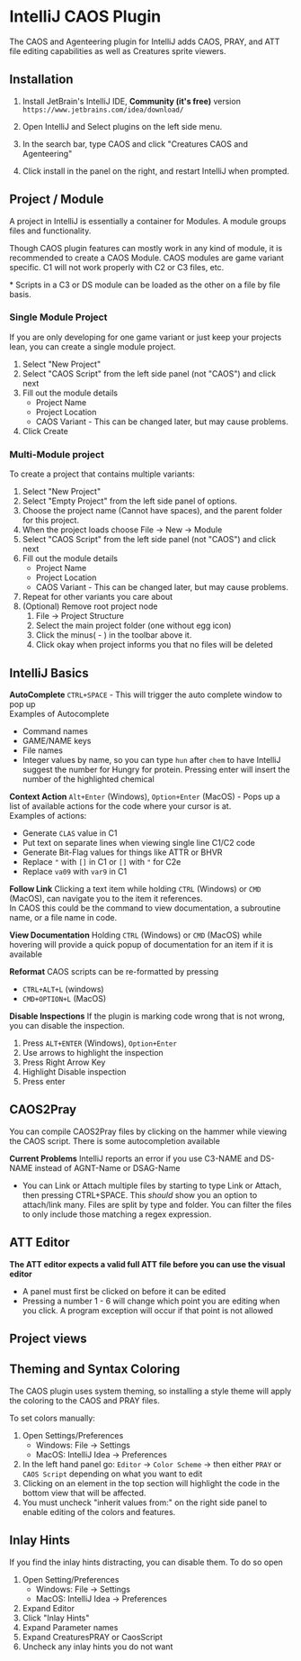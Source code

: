 # IntelliJ CAOS Plugin 

The CAOS and Agenteering plugin for IntelliJ adds CAOS, PRAY, and ATT file editing capabilities as well as Creatures sprite viewers.

## Installation

1. Install JetBrain's IntelliJ IDE, **Community (it's free)** version   
`https://www.jetbrains.com/idea/download/`

2. Open IntelliJ and Select plugins on the left side menu.
3. In the search bar, type CAOS and click "Creatures CAOS and Agenteering"
4. Click install in the panel on the right, and restart IntelliJ when prompted.

## Project / Module

A project in IntelliJ is essentially a container for Modules. A module groups files and functionality.

Though CAOS plugin features can mostly work in any kind of module, it is recommended to create a CAOS Module. CAOS modules are game variant specific. C1 will not work properly with C2 or C3 files, etc. 

\* Scripts in a C3 or DS module can be loaded as the other on a file by file basis.

### Single Module Project

If you are only developing for one game variant or just keep your projects lean, you can create a single module project.

1. Select "New Project"
2. Select "CAOS Script" from the left side panel (not "CAOS") and click next
3. Fill out the module details  
   - Project Name
   - Project Location 
   - CAOS Variant - This can be changed later, but may cause problems.
4. Click Create


### Multi-Module project

To create a project that contains multiple variants:
1. Select "New Project" 
2. Select "Empty Project" from the left side panel of options.
3. Choose the project name (Cannot have spaces), and the parent folder for this project.
4. When the project loads choose File -> New -> Module
5. Select "CAOS Script" from the left side panel (not "CAOS") and click next
6. Fill out the module details
    - Project Name
    - Project Location
    - CAOS Variant - This can be changed later, but may cause problems.
7. Repeat for other variants you care about
8. (Optional) Remove root project node
	1. File -> Project Structure
	2. Select the main project folder (one without egg icon)
	3. Click the minus( - ) in the toolbar above it.
	4. Click okay when project informs you that no files will be deleted


## IntelliJ Basics

**AutoComplete** `CTRL+SPACE` - This will trigger the auto complete window to pop up  
Examples of Autocomplete  
- Command names
- GAME/NAME keys
- File names
- Integer values by name, so you can type `hun` after `chem` to have IntelliJ suggest the number for Hungry for protein. Pressing enter will insert the number of the highlighted chemical

**Context Action** `Alt+Enter` (Windows), `Option+Enter` (MacOS) - Pops up a list of available actions for the code where your cursor is at.   
Examples of actions:
- Generate `CLAS` value in C1
- Put text on separate lines when viewing single line C1/C2 code
- Generate Bit-Flag values for things like ATTR or BHVR
- Replace `"` with `[]` in C1 or `[]` with `"` for C2e
- Replace `va09` with `var9` in C1

**Follow Link** Clicking a text item while holding `CTRL` (Windows) or `CMD` (MacOS), can navigate you to the item it references.  
In CAOS this could be the command to view documentation, a subroutine name, or a file name in code.

**View Documentation** Holding `CTRL` (Windows) or `CMD` (MacOS) while hovering will provide a quick popup of documentation for an item if it is available

**Reformat** CAOS scripts can be re-formatted by pressing
- `CTRL+ALT+L` (windows)
- `CMD+OPTION+L` (MacOS)


**Disable Inspections** If the plugin is marking code wrong that is not wrong, you can disable the inspection.
1. Press `ALT+ENTER` (Windows), `Option+Enter`
2. Use arrows to highlight the inspection
3. Press Right Arrow Key
4. Highlight Disable inspection
5. Press enter



## CAOS2Pray

You can compile CAOS2Pray files by clicking on the hammer while viewing the CAOS script. There is some autocompletion available

**Current Problems** IntelliJ reports an error if you use C3-NAME and DS-NAME instead of AGNT-Name or DSAG-Name

- You can Link or Attach multiple files by starting to type Link or Attach, then pressing CTRL+SPACE. This *should* show you an option to attach/link many. Files are split by type and folder. You can filter the files to only include those matching a regex expression.


## ATT Editor

**The ATT editor expects a valid full ATT file before you can use the visual editor**

- A panel must first be clicked on before it can be edited
- Pressing a number 1 - 6 will change which point you are editing when you click. A program exception will occur if that point is not allowed

## Project views


## Theming and Syntax Coloring

The CAOS plugin uses system theming, so installing a style theme will apply the coloring to the CAOS and PRAY files.

To set colors manually:
1. Open Settings/Preferences
    - Windows: File -> Settings 
    - MacOS: IntelliJ Idea -> Preferences
2. In the left hand panel go: `Editor` -> `Color Scheme`  -> then either `PRAY` or `CAOS Script` depending on what you want to edit
3. Clicking on an element in the top section will highlight the code in the bottom view that will be affected.
4. You must uncheck "inherit values from:" on the right side panel to enable editing of the colors and features.


## Inlay Hints

If you find the inlay hints distracting, you can disable them. To do so open 
1. Open Setting/Preferences
   - Windows: File -> Settings
   - MacOS: IntelliJ Idea -> Preferences
2. Expand Editor 
3. Click "Inlay Hints"
4. Expand Parameter names
5. Expand CreaturesPRAY or CaosScript
6. Uncheck any inlay hints you do not want

